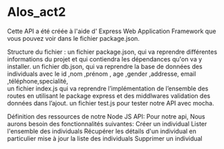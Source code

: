 # Alos_act2

Cette API a été créée à l'aide d' Express Web Application Framework que vous pouvez voir dans le fichier package.json.

Structure du fichier :
un fichier package.json, qui va reprendre différentes informations du projet et qui contiendra les dépendances qu'on va y installer.
un fichier db.json, qui va reprendre la base de données des individuals avec le id ,nom ,prénom , age ,gender ,addresse, email ,téléphone,specialité,  
un fichier index.js qui va reprendre l’implémentation de l’ensemble des routes en utilisant le package express et des middlwares validation des données dans l’ajout.
un fichier test.js pour tester notre API avec mocha.

Définition des ressources de notre Node JS API:
Pour notre api, Nous aurons besoin des fonctionnalités suivantes:
Créer un individual
Lister l'ensemble des individuals
Récupérer les détails d'un individual en particulier
mise à jour la liste des individuals
Supprimer un individual
